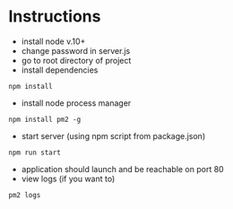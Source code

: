 # Instructions

-   install node v.10+
-   change password in server.js
-   go to root directory of project
-   install dependencies

```
npm install
```

-   install node process manager

```
npm install pm2 -g
```

-   start server (using npm script from package.json)

```
npm run start
```

-   application should launch and be reachable on port 80
-   view logs (if you want to)

```
pm2 logs
```
